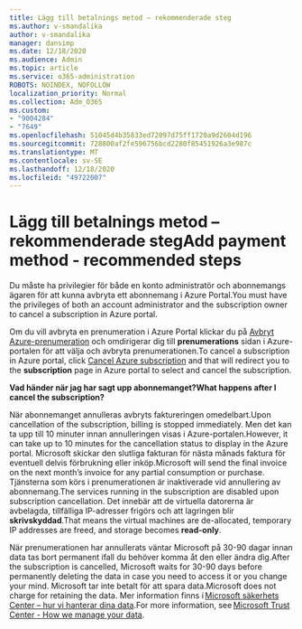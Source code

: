 ```yaml
---
title: Lägg till betalnings metod – rekommenderade steg
ms.author: v-smandalika
author: v-smandalika
manager: dansimp
ms.date: 12/18/2020
ms.audience: Admin
ms.topic: article
ms.service: o365-administration
ROBOTS: NOINDEX, NOFOLLOW
localization_priority: Normal
ms.collection: Adm_O365
ms.custom:
- "9004284"
- "7649"
ms.openlocfilehash: 51045d4b35833ed72097d75ff1720a9d2604d196
ms.sourcegitcommit: 728800af2fe596756bcd2280f85451926a3e987c
ms.translationtype: MT
ms.contentlocale: sv-SE
ms.lasthandoff: 12/18/2020
ms.locfileid: "49722007"
---
```

# <a name="add-payment-method---recommended-steps"></a><span data-ttu-id="20990-102">Lägg till betalnings metod – rekommenderade steg</span><span class="sxs-lookup"><span data-stu-id="20990-102">Add payment method - recommended steps</span></span>

<span data-ttu-id="20990-103">Du måste ha privilegier för både en konto administratör och abonnemangs ägaren för att kunna avbryta ett abonnemang i Azure Portal.</span><span class="sxs-lookup"><span data-stu-id="20990-103">You must have the privileges of both an account administrator and the subscription owner to cancel a subscription in Azure portal.</span></span> 

<span data-ttu-id="20990-104">Om du vill avbryta en prenumeration i Azure Portal klickar du på [Avbryt Azure-prenumeration](https://ms.portal.azure.com/#blade/Microsoft_Azure_Billing/SubscriptionsBlade) och omdirigerar dig till **prenumerations** sidan i Azure-portalen för att välja och avbryta prenumerationen.</span><span class="sxs-lookup"><span data-stu-id="20990-104">To cancel a subscription in Azure portal, click [Cancel Azure subscription](https://ms.portal.azure.com/#blade/Microsoft_Azure_Billing/SubscriptionsBlade) and that will redirect you to the **subscription** page in Azure portal to select and cancel the subscription.</span></span> 

<span data-ttu-id="20990-105">**Vad händer när jag har sagt upp abonnemanget?**</span><span class="sxs-lookup"><span data-stu-id="20990-105">**What happens after I cancel the subscription?**</span></span> 

<span data-ttu-id="20990-106">När abonnemanget annulleras avbryts faktureringen omedelbart.</span><span class="sxs-lookup"><span data-stu-id="20990-106">Upon cancellation of the subscription, billing is stopped immediately.</span></span> <span data-ttu-id="20990-107">Men det kan ta upp till 10 minuter innan annulleringen visas i Azure-portalen.</span><span class="sxs-lookup"><span data-stu-id="20990-107">However, it can take up to 10 minutes for the cancellation status to display in the Azure portal.</span></span> <span data-ttu-id="20990-108">Microsoft skickar den slutliga fakturan för nästa månads faktura för eventuell delvis förbrukning eller inköp.</span><span class="sxs-lookup"><span data-stu-id="20990-108">Microsoft will send the final invoice on the next month’s invoice for any partial consumption or purchase.</span></span> <span data-ttu-id="20990-109">Tjänsterna som körs i prenumerationen är inaktiverade vid annullering av abonnemang.</span><span class="sxs-lookup"><span data-stu-id="20990-109">The services running in the subscription are disabled upon subscription cancellation.</span></span> <span data-ttu-id="20990-110">Det innebär att de virtuella datorerna är avbelagda, tillfälliga IP-adresser frigörs och att lagringen blir **skrivskyddad**.</span><span class="sxs-lookup"><span data-stu-id="20990-110">That means the virtual machines are de-allocated, temporary IP addresses are freed, and storage becomes **read-only**.</span></span> 

<span data-ttu-id="20990-111">När prenumerationen har annullerats väntar Microsoft på 30-90 dagar innan data tas bort permanent ifall du behöver komma åt den eller ändra dig.</span><span class="sxs-lookup"><span data-stu-id="20990-111">After the subscription is cancelled, Microsoft waits for 30-90 days before permanently deleting the data in case you need to access it or you change your mind.</span></span> <span data-ttu-id="20990-112">Microsoft tar inte betalt för att spara data.</span><span class="sxs-lookup"><span data-stu-id="20990-112">Microsoft does not charge for retaining the data.</span></span> <span data-ttu-id="20990-113">Mer information finns i [Microsoft säkerhets Center – hur vi hanterar dina data](https://www.microsoft.com/trust-center/privacy/data-management#leave).</span><span class="sxs-lookup"><span data-stu-id="20990-113">For more information, see [Microsoft Trust Center - How we manage your data](https://www.microsoft.com/trust-center/privacy/data-management#leave).</span></span>




